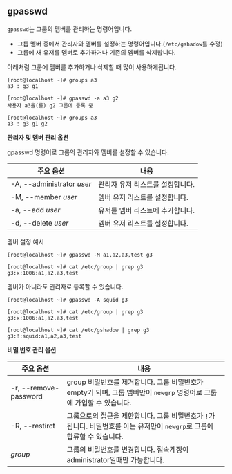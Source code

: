 ## gpasswd

`gpasswd`는 그룹의 멤버를 관리하는 명령어입니다.

- 그룹 멤버 중에서 관리자와 멤버를 설정하는 명령어입니다.(`/etc/gshadow`를 수정)
- 그룹에 새 유저를 멤버로 추가하거나 기존의 멤버를 삭제합니다.

아래처럼 그룹에 멤버를 추가하거나 삭제할 때 많이 사용하게됩니다.

```console
[root@localhost ~]# groups a3
a3 : g3 g1

[root@localhost ~]# gpasswd -a a3 g2
사용자 a3을(를) g2 그룹에 등록 중

[root@localhost ~]# groups a3
a3 : g3 g1 g2

```


**관리자 및 멤버 관리 옵션**

gpasswd 명령어로 그룹의 관리자와 멤버를 설정할 수 있습니다.

| 주요 옵션                  | 내용                             |
| -------------------------- | -------------------------------- |
| -A, --administrator _user_ | 관리자 유저 리스트를 설정합니다. |
| -M, --member _user_        | 멤버 유저 리스트를 설정합니다.   |
| -a, --add _user_           | 유저를 멤버 리스트에 추가합니다. |
| -d, --delete _user_        | 멤버 유저 리스트를 설정합니다.   |

멤버 설정 예시

```console
[root@localhost ~]# gpasswd -M a1,a2,a3,test g3

[root@localhost ~]# cat /etc/group | grep g3
g3:x:1006:a1,a2,a3,test
```

멤버가 아니라도 관리자로 등록할 수 있습니다.

```console
[root@localhost ~]# gpasswd -A squid g3

[root@localhost ~]# cat /etc/group | grep g3
g3:x:1006:a1,a2,a3,test

[root@localhost ~]# cat /etc/gshadow | grep g3
g3:!:squid:a1,a2,a3,test
```

**비밀 번호 관리 옵션**

| 주요 옵션             | 내용                                                                                                                       |
| --------------------- | -------------------------------------------------------------------------------------------------------------------------- |
| -r, --remove-password | group 비밀번호를 제거합니다. 그룹 비밀번호가 empty기 되며, 그룹 맴버만이 `newgrp` 명령어로 그룹에 가입할 수 있습니다.      |
| -R, --restirct        | 그룹으로의 접근을 제한합니다. 그룹 비밀번호가 `!`가 됩니다. 비밀번호를 아는 유저만이 `newgrp`로 그룹에 합류할 수 있습니다. |
| _group_               | 그룹의 비밀번호를 변경합니다. 접속계정이 administrator일때만 가능합니다.                                                   |




